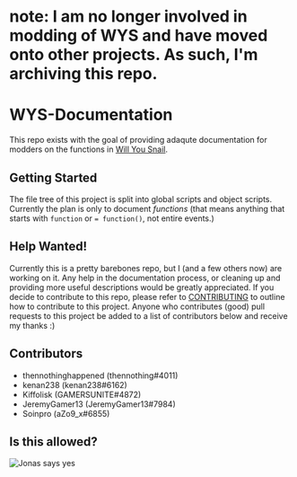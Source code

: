 # note: I am no longer involved in modding of WYS and have moved onto other projects. As such, I'm archiving this repo.

# WYS-Documentation
 This repo exists with the goal of providing adaqute documentation for modders on the functions in [Will You Snail](https://store.steampowered.com/app/1115050/Will_You_Snail/).

## Getting Started
 The file tree of this project is split into global scripts and object scripts. Currently the plan is only to document *functions* (that means anything that starts with `function` or `= function()`, not entire events.)

## Help Wanted!
 Currently this is a pretty barebones repo, but I (and a few others now) are working on it.
 Any help in the documentation process, or cleaning up and providing more useful descriptions would be greatly appreciated. If you decide to contribute to this repo, please refer to [CONTRIBUTING](CONTRIBUTING.md) to outline how to contribute to this project. Anyone who contributes (good) pull requests to this project be added to a list of contributors below and receive my thanks :)

## Contributors
 - thennothinghappened (thennothing#4011)
 - kenan238 (kenan238#6162)
 - Kiffolisk (GAMERSUNITE#4872)
 - JeremyGamer13 (JeremyGamer13#7984)
 - Soinpro (aZo9_x#6855)

## Is this allowed?
 ![Jonas says yes](is_this_allowed.png)
